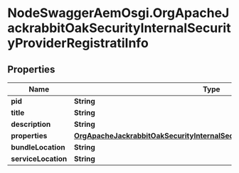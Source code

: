 # NodeSwaggerAemOsgi.OrgApacheJackrabbitOakSecurityInternalSecurityProviderRegistratiInfo

## Properties

Name | Type | Description | Notes
------------ | ------------- | ------------- | -------------
**pid** | **String** |  | [optional] 
**title** | **String** |  | [optional] 
**description** | **String** |  | [optional] 
**properties** | [**OrgApacheJackrabbitOakSecurityInternalSecurityProviderRegistratiProperties**](OrgApacheJackrabbitOakSecurityInternalSecurityProviderRegistratiProperties.md) |  | [optional] 
**bundleLocation** | **String** |  | [optional] 
**serviceLocation** | **String** |  | [optional] 


